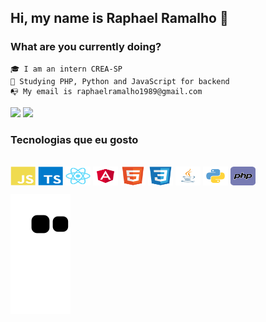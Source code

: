 ## Hi, my name is Raphael Ramalho 👋

### What are you currently doing?

    🎓 I am an intern CREA-SP
    🐘 Studying PHP, Python and JavaScript for backend
    📭 My email is raphaelramalho1989@gmail.com


<div>
    <img height="180em" src="https://github-readme-stats.vercel.app/api?username=DevRaphael7&show_icons=true&theme=dracula&include_all_commits=true&count_private=true"/>
    <img height="180em" src="https://github-readme-stats.vercel.app/api/top-langs/?username=DevRaphael7&layout=compact&langs_count=7&theme=onedark"/>
</div>

### Tecnologias que eu gosto

<div style="display: inline_block"><br>
  <img align="center" alt="Rafa-Js" height="30" width="40" src="https://raw.githubusercontent.com/devicons/devicon/master/icons/javascript/javascript-plain.svg">
  <img align="center" alt="Rafa-Ts" height="30" width="40" src="https://raw.githubusercontent.com/devicons/devicon/master/icons/typescript/typescript-plain.svg">
  <img align="center" alt="Rafa-React" height="30" width="40" src="https://raw.githubusercontent.com/devicons/devicon/master/icons/react/react-original.svg">
  <img align="center" alt="Rafa-CSS" height="30" width="40" src="https://raw.githubusercontent.com/edent/SuperTinyIcons/master/images/svg/angular.svg">
  <img align="center" alt="Rafa-HTML" height="30" width="40" src="https://raw.githubusercontent.com/devicons/devicon/master/icons/html5/html5-original.svg">
  <img align="center" alt="Rafa-CSS" height="30" width="40" src="https://raw.githubusercontent.com/devicons/devicon/master/icons/css3/css3-original.svg">
  <img align="center" alt="Rafa-CSS" height="30" width="40" src="https://raw.githubusercontent.com/edent/SuperTinyIcons/master/images/svg/java.svg">
  <img align="center" alt="Rafa-CSS" height="30" width="40" src="https://raw.githubusercontent.com/edent/SuperTinyIcons/master/images/svg/python.svg">
  <img align="center" alt="Rafa-CSS" height="30" width="40" src="https://raw.githubusercontent.com/edent/SuperTinyIcons/master/images/svg/php.svg">
</div>

![Snake animation](https://github.com/rafaballerini/rafaballerini/blob/output/github-contribution-grid-snake.svg)
